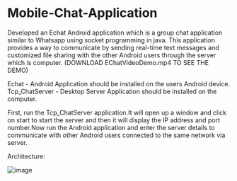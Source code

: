 # Mobile-Chat-Application

Developed an Echat Android application which is a group chat application similar to Whatsapp using socket programming in java. This application provides a way to communicate by sending real-time text messages and customized file sharing with the other Android users through the server which is computer. (DOWNLOAD EChatVideoDemo.mp4 TO SEE THE DEMO)

Echat - Android Application should be installed on the users Android device.
Tcp_ChatServer - Desktop Server Application should be installed on the computer.

First, run the Tcp_ChatServer application.It will open up a window and click on start to start the server and then it will display the IP address and port number.Now run the Android application and enter the server details to communicate with other Android users connected to the same network via server.

Architecture:


![image](https://cloud.githubusercontent.com/assets/9206271/15339659/1815818e-1c4b-11e6-8fa8-ce6c7e252eca.png)
